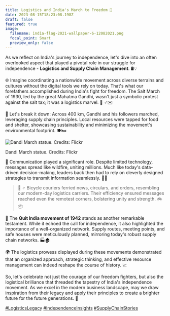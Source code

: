 ```yaml
---
title: Logistics and India's March to Freedom 🚀
date: 2023-08-15T18:23:08.198Z
draft: false
featured: true
image:
  filename: india-flag-2021-wallpaper-6-12082021.png
  focal_point: Smart
  preview_only: false
---
```

<!--StartFragment-->

As we reflect on India's journey to independence, let's dive into an often overlooked aspect that played a pivotal role in our struggle for independence - **Logistics and Supply Chain Management**. 🛢️💡



🌐 Imagine coordinating a nationwide movement across diverse terrains and cultures without the digital tools we rely on today. That's what our forefathers accomplished during India's fight for freedom. The Salt March of 1930, led by the great Mahatma Gandhi, wasn't just a symbolic protest against the salt tax; it was a logistics marvel. 🚶 ♂️✉️



💪 Let's break it down: Across 400 km, Gandhi and his followers marched, leveraging supply chain principles. Local resources were tapped for food and shelter, showcasing sustainability and minimizing the movement's environmental footprint. 🍽️🛏️

![Dandi March statue. Credits: Flickr](gandhi.jpg "Dandi March statue. Credits: Flickr")

Dandi March statue. Credits: Flickr



📢 Communication played a significant role. Despite limited technology, messages spread like wildfire, uniting millions. Much like today's data-driven decision-making, leaders back then had to rely on cleverly designed strategies to transmit information seamlessly. 📡📜



> 🚴 ♂️ Bicycle couriers ferried news, circulars, and orders, resembling our modern-day logistics carriers. Their efficiency ensured messages reached even the remotest corners, bolstering unity and strength. 🚲📦



💬 The **Quit India movement of 1942** stands as another remarkable testament. While it echoed the call for independence, it also highlighted the importance of a well-organized network. Supply routes, meeting points, and safe houses were meticulously planned, mirroring today's robust supply chain networks. 🏭🏠



🌍 The logistics prowess displayed during these movements demonstrated that an organized approach, strategic thinking, and effective resource management can indeed reshape the course of history. 📈



So, let's celebrate not just the courage of our freedom fighters, but also the logistical brilliance that threaded the tapestry of India's independence movement. As we excel in the modern business landscape, may we draw inspiration from their legacy and apply their principles to create a brighter future for the future generations. 🌅



[\#LogisticsLegacy](https://www.linkedin.com/feed/hashtag/logisticslegacy) [\#IndependenceInsights](https://www.linkedin.com/feed/hashtag/independenceinsights) [\#SupplyChainStories](https://www.linkedin.com/feed/hashtag/supplychainstories)

<!--EndFragment-->